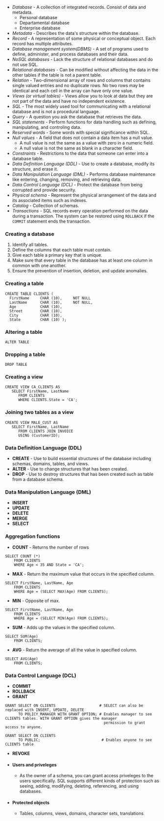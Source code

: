 * *Database* - A collection of integrated records. Consist of data and metadata.
  * Personal database
  * Departamental database
  * Enterprise database
* *Metadata* - Describes the data's structure within the database.
* *Record* - A representation of some physical or conceptual object. Each record has multiple attributes.
* *Database management system(DBMS)* - A set of programs used to define, administer, and process databases and their data.
* *NoSQL databases* - Lack the structure of relational databases and do not use SQL.
* *Relational databases* - Can be modified without affecting the data in the other tables if the table is not a parent table.
* *Relation* - Two-dimensional array of rows and columns that contains single valued entries and no duplicate rows. No two rows may be identical and each cell in the array can have only one value.
* *Views (or virtual tables)* - Views allow you to look at data but they are not part of the data and have no independent existence.
* *SQL* - The most widely used tool for communicating with a relational database and is not a procedural language.
* *Query* - A question you ask the database that retrieves the data.
* *SQL statements* - Perform functions for data handling such as defining, manipulating, and controling data.
* *Reserved words* - Some words with special significance within SQL.
* *Null values* - A field that does not contain a data item has a null value.
  * A null value is not the same as a value with zero in a numeric field.
  * A null value is not the same as blank in a character field.
* *Constraints* - Restrictions to the data that someone can enter into a database table.
* *Data Definition Language (DDL)* - Use to create a database, modify its structure, and erase it.
* *Data Manipulation Language (DML)* - Performs database maintenance like entering, changing, removing, and retrieving data.
* *Data Control Language (DCL)* - Protect the database from being corrupted and provide security.
* *Physical schema* - Represent the physical arrangement of the data and its associated items such as indexes.
* *Catalog* - Collection of schemas.
* *Transactions* - SQL records every operation performed on the data during a transaction. The system can be restored using `ROLLBACK` if the `COMMIT` statement ends the transaction.

### Creating a database
1. Identify all tables.
2. Define the columns that each table must contain.
3. Give each table a primary key that is unique.
4. Make sure that every table in the database has at least one column in common with one another.
5. Ensure the prevention of insertion, deletion, and update anomalies.

### Creating a table
```
CREATE TABLE CLIENTS (
  FirstName     CHAR (10),     NOT NULL
  LastName      CHAR (10),     NOT NULL,
  Age           CHAR (10),
  Street        CHAR (10),
  City          CHAR (10),
  State         CHAR (10) );
```

### Altering a table
```
ALTER TABLE
```

### Dropping a table
```
DROP TABLE
```

### Creating a view
```
CREATE VIEW CA_CLIENTS AS
   SELECT FirstName, LastName
      FROM CLIENTS
      WHERE CLIENTS.State = 'CA';
```

### Joining two tables as a view
```
CREATE VIEW MALE_CUST AS
   SELECT FirstName, LastName
      FROM CLIENTS JOIN INVOICE
      USING (CustomerID);
```
### Data Definition Language (DDL)
 * **CREATE** - Use to build essential structures of the database including schemas, domains, tables, and views.
 * **ALTER** - Use to change structures that has been created.
 * **DROP** - Use to destroy structures that has been created such as table from a database schema.
 
### Data Manipulation Language (DML)
 * **INSERT**
 * **UPDATE**
 * **DELETE**
 * **MERGE**
 * **SELECT**
 
### Aggregation functions
 * **COUNT** - Returns the number of rows
 ```
 SELECT COUNT (*)
     FROM CLIENTS
     WHERE Age < 35 AND State = 'CA';
 ```

 * **MAX** - Return the maximum value that occurs in the specified column.
 ```
 SELECT FirstName, LastName, Age
     FROM CLIENTS
     WHERE Age = (SELECT MAX(Age) FROM CLIENTS);
 ```
 
 * **MIN** - Opposite of max.
 ```
 SELECT FirstName, LastName, Age
     FROM CLIENTS
     WHERE Age = (SELECT MIN(Age) FROM CLIENTS);
 ```
 
 * **SUM** - Adds up the values in the specified column.
 ```
 SELECT SUM(Age)
     FROM CLIENTS;
 ```
 
 * **AVG** - Return the average of all the value in specified column.
 ```
 SELECT AVG(Age)
     FROM CLIENTS;
 ```
 
### Data Control Language (DCL)
 * **COMMIT**
 * **ROLLBACK**
 * **GRANT**
 ```
 GRANT SELECT ON CLIENTS                    # SELECT can also be replaced with INSERT, UPDATE, DELETE
       TO POLICY_MANAGER WITH GRANT OPTION; # Enables manager to see CLIENTS tables. WITH GRANT OPTION gives the manager
                                              permission to grant access to anyone.
       
 GRANT SELECT ON CLIENTS
       TO PUBLIC;                            # Enables anyone to see CLIENTS table
 ```
 * **REVOKE**
 
 * #### Users and priveleges
   * As the owner of a schema, you can grant access priveleges to the users specifically. SQL supports different kinds of protection such as seeing, adding, modifying, deleting, referencing, and using databases.
 * #### Protected objects
   * Tables, columns, views, domains, character sets, translations
